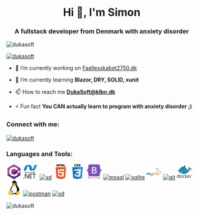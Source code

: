 <h1 align="center">Hi 👋, I'm Simon</h1>
<h3 align="center">A fullstack developer from Denmark with anxiety disorder</h3>

<p align="left"> <img src="https://komarev.com/ghpvc/?username=dukasoft&label=Profile%20views&color=0e75b6&style=flat" alt="dukasoft" /> </p>

<p align="left"> <a href="https://twitter.com/dukasoft" target="blank"><img src="https://img.shields.io/twitter/follow/dukasoft?logo=twitter&style=for-the-badge" alt="dukasoft" /></a> </p>

- 🔭 I’m currently working on [Faellesskabet2750.dk](https://github.com/DukaSoft/Faellesskabet)

- 🌱 I’m currently learning **Blazor, DRY, SOLID, xunit**

- 📫 How to reach me **DukaSoft@klbn.dk**

- ⚡ Fun fact **You CAN actually learn to program with anxiety disorder ;)**

<h3 align="left">Connect with me:</h3>
<p align="left">
<a href="https://twitter.com/dukasoft" target="blank"><img align="center" src="https://raw.githubusercontent.com/rahuldkjain/github-profile-readme-generator/master/src/images/icons/Social/twitter.svg" alt="dukasoft" height="30" width="40" /></a>
</p>

<h3 align="left">Languages and Tools:</h3>

<p align="left">
 <a href="https://www.w3schools.com/cs/" target="_blank" rel="noreferrer"> <img src="https://raw.githubusercontent.com/devicons/devicon/master/icons/csharp/csharp-original.svg" alt="csharp" width="40" height="40"/></a> <a href="https://dotnet.microsoft.com/" target="_blank" rel="noreferrer"> <img src="https://raw.githubusercontent.com/devicons/devicon/master/icons/dot-net/dot-net-original-wordmark.svg" alt="dotnet" width="40" height="40"/></a> <a href="https://dotnet.microsoft.com/en-us/apps/aspnet/web-apps/blazor" target="_blank" rel="noreferrer"> <img src="https://devblogs.microsoft.com/dotnet/wp-content/uploads/sites/16/2019/04/BrandBlazor_nohalo_1000x.png" alt="xd" width="40" height="40"/></a> <a href="https://www.w3.org/html/" target="_blank" rel="noreferrer"> <img src="https://raw.githubusercontent.com/devicons/devicon/master/icons/html5/html5-original-wordmark.svg" alt="html5" width="40" height="40"/></a> <a href="https://www.w3schools.com/css/" target="_blank" rel="noreferrer"> <img src="https://raw.githubusercontent.com/devicons/devicon/master/icons/css3/css3-original-wordmark.svg" alt="css3" width="40" height="40"/></a> <a href="https://getbootstrap.com" target="_blank" rel="noreferrer"> <img src="https://raw.githubusercontent.com/devicons/devicon/master/icons/bootstrap/bootstrap-plain-wordmark.svg" alt="bootstrap" width="40" height="40"/></a> <a href="https://www.microsoft.com/en-us/sql-server" target="_blank" rel="noreferrer"> <img src="https://www.svgrepo.com/show/303229/microsoft-sql-server-logo.svg" alt="mssql" width="40" height="40"/></a> <a href="https://www.sqlite.org/" target="_blank" rel="noreferrer"> <img src="https://www.vectorlogo.zone/logos/sqlite/sqlite-icon.svg" alt="sqlite" width="40" height="40"/></a> <a href="https://www.mysql.com/" target="_blank" rel="noreferrer"> <img src="https://raw.githubusercontent.com/devicons/devicon/master/icons/mysql/mysql-original-wordmark.svg" alt="mysql" width="40" height="40"/></a> <a href="https://git-scm.com/" target="_blank" rel="noreferrer"> <img src="https://www.vectorlogo.zone/logos/git-scm/git-scm-icon.svg" alt="git" width="40" height="40"/></a> <a href="https://www.docker.com/" target="_blank" rel="noreferrer"> <img src="https://raw.githubusercontent.com/devicons/devicon/master/icons/docker/docker-original-wordmark.svg" alt="docker" width="40" height="40"/></a> <a href="https://www.linux.org/" target="_blank" rel="noreferrer"> <img src="https://raw.githubusercontent.com/devicons/devicon/master/icons/linux/linux-original.svg" alt="linux" width="40" height="40"/></a> <a href="https://postman.com" target="_blank" rel="noreferrer"> <img src="https://www.vectorlogo.zone/logos/getpostman/getpostman-icon.svg" alt="postman" width="40" height="40"/></a> <a href="https://www.adobe.com/products/xd.html" target="_blank" rel="noreferrer"> <img src="https://cdn.worldvectorlogo.com/logos/adobe-xd.svg" alt="xd" width="40" height="40"/></a> </p>

<p><img align="center" src="https://github-readme-stats.vercel.app/api/top-langs?username=dukasoft&show_icons=true&locale=en&layout=compact" alt="dukasoft" /></p>


<!--

### Hi there 👋

- 🌱 I’m currently learning DRY & xUnit

## This is my current progress:
![Honest Knowledge](https://user-images.githubusercontent.com/43952666/170996723-681e7d9c-896b-4bc9-b4f7-516d2542c278.png)



**DukaSoft/DukaSoft** is a ✨ _special_ ✨ repository because its `README.md` (this file) appears on your GitHub profile.

Here are some ideas to get you started:

- 🔭 I’m currently working on ...
- 🌱 I’m currently learning ...
- 👯 I’m looking to collaborate on ...
- 🤔 I’m looking for help with ...
- 💬 Ask me about ...
- 📫 How to reach me: ...
- 😄 Pronouns: ...
- ⚡ Fun fact: ...
-->
